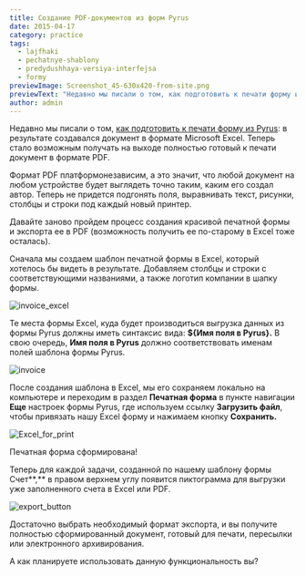 ```yaml
---
title: Создание PDF-документов из форм Pyrus
date: 2015-04-17
category: practice
tags:
  - lajfhaki
  - pechatnye-shablony
  - predydushhaya-versiya-interfejsa
  - formy
previewImage: Screenshot_45-630x420-from-site.png
previewText: "Недавно мы писали о том, как подготовить к печати форму из Pyrus: в результате создавался документ в формате Microsoft Excel. Теперь стало возможным получать на выходе полностью готовый к печати документ в формате PDF."
author: admin
---
```

Недавно мы писали о том, [как подготовить к печати форму из Pyrus](https://pyrus.com/ru/blog/2015/03/kak-krasivo-raspechatat-formu-iz-pyrus.html): в результате создавался документ в формате Microsoft Excel. Теперь стало возможным получать на выходе полностью готовый к печати документ в формате PDF.

Формат PDF платформонезависим, а это значит, что любой документ на любом устройстве будет выглядеть точно таким, каким его создал автор. Теперь не придется подгонять поля, выравнивать текст, рисунки, столбцы и строки под каждый новый принтер.

Давайте заново пройдем процесс создания красивой печатной формы и экспорта ее в PDF (возможность получить ее по-старому в Excel тоже осталась).

Сначала мы создаем шаблон печатной формы в Excel, который хотелось бы видеть в результате. Добавляем столбцы и строки с соответствующими названиями, а также логотип компании в шапку формы.

![invoice_excel](invoice_excel.webp)

Те места формы Excel, куда будет производиться выгрузка данных из формы Pyrus должны иметь синтаксис вида: **${Имя поля в Pyrus}.** В свою очередь, **Имя поля в Pyrus** должно соответствовать именам полей шаблона формы Pyrus.

![invoice](invoice.webp)

После создания шаблона в Excel, мы его сохраняем локально на компьютере и переходим в раздел **Печатная форма** в пункте навигации **Еще** настроек формы Pyrus, где используем ссылку **Загрузить файл**, чтобы привязать нашу Excel форму и нажимаем кнопку **Сохранить.**

![Excel_for_print](Excel_for_print.png)

Печатная форма сформирована!

Теперь для каждой задачи, созданной по нашему шаблону формы Счет**,** в правом верхнем углу появится пиктограмма для выгрузки уже заполненного счета в Excel или PDF.

![export_button](export_button1.webp)

Достаточно выбрать необходимый формат экспорта, и вы получите полностью сформированный документ, готовый для печати, пересылки или электронного архивирования.

А как планируете использовать данную функциональность вы?